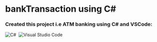 # bankTransaction using C#
### Created this project i.e ATM banking using C# and VSCode:

 ![C#](https://img.shields.io/badge/c%23-%23239120.svg?style=for-the-badge&logo=c-sharp&logoColor=white)&nbsp;
 ![Visual Studio Code](https://img.shields.io/badge/Visual%20Studio%20Code-0078d7.svg?style=for-the-badge&logo=visual-studio-code&logoColor=white)&nbsp;
